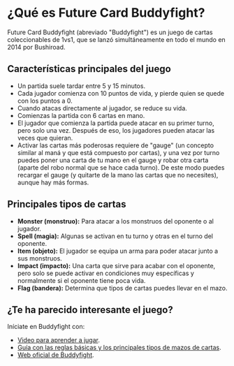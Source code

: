 # ¿Qué es Future Card Buddyfight?

Future Card Buddyfight (abreviado "Buddyfight") es un juego de cartas coleccionables de 1vs1, que se lanzó simultáneamente en todo el mundo en 2014 por Bushiroad.

## Características principales del juego

- Un partida suele tardar entre 5 y 15 minutos.
- Cada jugador comienza con 10 puntos de vida, y pierde quien se quede con los puntos a 0.
- Cuando atacas directamente al jugador, se reduce su vida.
- Comienzas la partida con 6 cartas en mano.
- El jugador que comienza la partida puede atacar en su primer turno, pero solo una vez. Después de eso, los jugadores pueden atacar las veces que quieran.
- Activar las cartas más poderosas requiere de "gauge" (un concepto similar al maná y que está compuesto por cartas), y una vez por turno puedes poner una carta de tu mano en el gauge y robar otra carta (aparte del robo normal que se hace cada turno). De este modo puedes recargar el gauge (y quitarte de la mano las cartas que no necesites), aunque hay más formas.

## Principales tipos de cartas

- __Monster (monstruo):__ Para atacar a los monstruos del oponente o al jugador.
- __Spell (magia):__ Algunas se activan en tu turno y otras en el turno del oponente.
- __Item (objeto):__ El jugador se equipa un arma para poder atacar junto a sus monstruos.
- __Impact (impacto):__ Una carta que sirve para acabar con el oponente, pero solo se puede activar en condiciones muy específicas y normalmente si el oponente tiene poca vida.
- __Flag (bandera):__ Determina que tipos de cartas puedes llevar en el mazo.

## ¿Te ha parecido interesante el juego?

Iníciate en Buddyfight con:
- <a href="https://www.youtube.com/watch?v=ZExuO3JZDO8" target="_blank">Video para aprender a jugar</a>.
- <a href="https://drive.google.com/file/d/1S02xmjpzA0UnjnlaLpdBMuEEPvCmP9EV/view?usp=sharing" target="_blank">Guía con las reglas básicas y los principales tipos de mazos de cartas</a>.
- <a href="https://en.fc-buddyfight.com" target="_blank">Web oficial de Buddyfight</a>.
